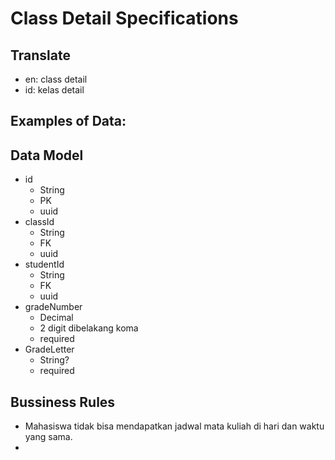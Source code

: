 # Class Detail Specifications

## Translate

- en: class detail
- id: kelas detail

## Examples of Data:

## Data Model

- id
  - String
  - PK
  - uuid
- classId
  - String
  - FK
  - uuid
- studentId
  - String
  - FK
  - uuid
- gradeNumber
  - Decimal
  - 2 digit dibelakang koma
  - required
- GradeLetter
  - String?
  - required

## Bussiness Rules

- Mahasiswa tidak bisa mendapatkan jadwal mata kuliah di hari dan waktu yang sama.
- 
